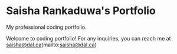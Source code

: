 # Saisha Rankaduwa's Portfolio

My professional coding portfolio.

Welcome to coding portfolio! 
For any inquiries, you can reach me at saisha@dal.ca(mailto:saisha@dal.ca)
